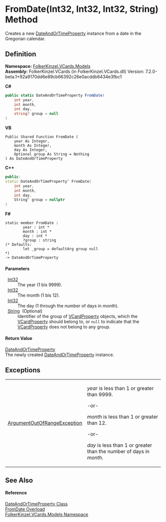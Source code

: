# FromDate(Int32, Int32, Int32, String) Method


Creates a new <a href="aa70dc7b-913e-f421-bbe6-2151b0f0c1f0.md">DateAndOrTimeProperty</a> instance from a date in the Gregorian calendar.



## Definition
**Namespace:** <a href="10623553-9342-5b8f-9df4-6e7d1075f3df.md">FolkerKinzel.VCards.Models</a>  
**Assembly:** FolkerKinzel.VCards (in FolkerKinzel.VCards.dll) Version: 7.2.0-beta.1+92a9170dd6e89cb66392c26e0acddb6434e3fbc1

**C#**
``` C#
public static DateAndOrTimeProperty FromDate(
	int year,
	int month,
	int day,
	string? group = null
)
```
**VB**
``` VB
Public Shared Function FromDate ( 
	year As Integer,
	month As Integer,
	day As Integer,
	Optional group As String = Nothing
) As DateAndOrTimeProperty
```
**C++**
``` C++
public:
static DateAndOrTimeProperty^ FromDate(
	int year, 
	int month, 
	int day, 
	String^ group = nullptr
)
```
**F#**
``` F#
static member FromDate : 
        year : int * 
        month : int * 
        day : int * 
        ?group : string 
(* Defaults:
        let _group = defaultArg group null
*)
-> DateAndOrTimeProperty 
```



#### Parameters
<dl><dt>  <a href="https://learn.microsoft.com/dotnet/api/system.int32" target="_blank" rel="noopener noreferrer">Int32</a></dt><dd>The year (1 bis 9999).</dd><dt>  <a href="https://learn.microsoft.com/dotnet/api/system.int32" target="_blank" rel="noopener noreferrer">Int32</a></dt><dd>The month (1 bis 12).</dd><dt>  <a href="https://learn.microsoft.com/dotnet/api/system.int32" target="_blank" rel="noopener noreferrer">Int32</a></dt><dd>The day (1 through the number of days in <em>month</em>).</dd><dt>  <a href="https://learn.microsoft.com/dotnet/api/system.string" target="_blank" rel="noopener noreferrer">String</a>  (Optional)</dt><dd>Identifier of the group of <a href="e1395eb9-792c-c4d8-ee22-97939a91c58e.md">VCardProperty</a> objects, which the <a href="e1395eb9-792c-c4d8-ee22-97939a91c58e.md">VCardProperty</a> should belong to, or <code>null</code> to indicate that the <a href="e1395eb9-792c-c4d8-ee22-97939a91c58e.md">VCardProperty</a> does not belong to any group.</dd></dl>

#### Return Value
<a href="aa70dc7b-913e-f421-bbe6-2151b0f0c1f0.md">DateAndOrTimeProperty</a>  
The newly created <a href="aa70dc7b-913e-f421-bbe6-2151b0f0c1f0.md">DateAndOrTimeProperty</a> instance.

## Exceptions
<table>
<tr>
<td><a href="https://learn.microsoft.com/dotnet/api/system.argumentoutofrangeexception" target="_blank" rel="noopener noreferrer">ArgumentOutOfRangeException</a></td>
<td><p><em>year</em> is less than 1 or greater than 9999.</p><p>-or-</p><p><em>

month</em> is less than 1 or greater than 12.</p><p>-or-</p><p><em>

day</em> is less than 1 or greater than the number of days in <em>month</em>.</p></td></tr>
</table>

## See Also


#### Reference
<a href="aa70dc7b-913e-f421-bbe6-2151b0f0c1f0.md">DateAndOrTimeProperty Class</a>  
<a href="1a9cd812-a667-070c-419a-e5e8c859b1ec.md">FromDate Overload</a>  
<a href="10623553-9342-5b8f-9df4-6e7d1075f3df.md">FolkerKinzel.VCards.Models Namespace</a>  
